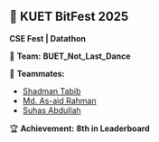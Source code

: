## 🚀 **KUET BitFest 2025**  
**CSE Fest | Datathon**  

👥 **Team:** **BUET_Not_Last_Dance**  

🔗 **Teammates:** 
- [Shadman Tabib](https://github.com/shadmantabib) 
- [Md. As-aid Rahman](https://github.com/aar-rafi) 
- [Suhas Abdullah](https://github.com/suhashines)

🏆 **Achievement:** **8th in Leaderboard**

